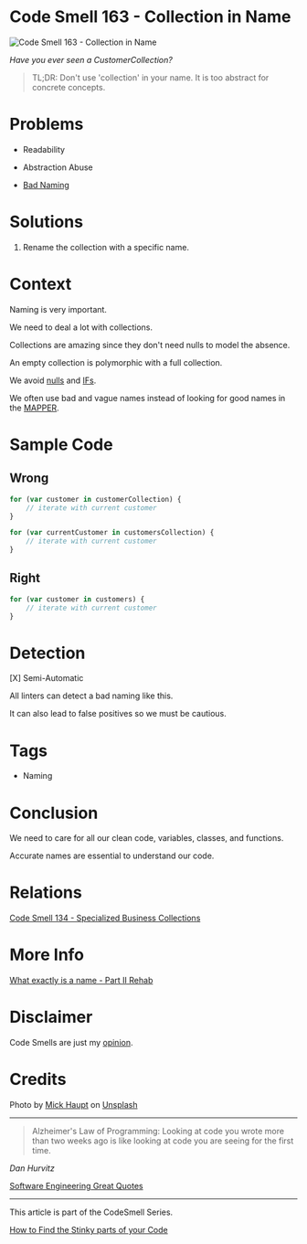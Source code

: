 # Code Smell 163 - Collection in Name
            
![Code Smell 163 - Collection in Name](Code%20Smell%20163%20-%20Collection%20in%20Name.jpg)

*Have you ever seen a CustomerCollection?*

> TL;DR: Don't use 'collection' in your name. It is too abstract for concrete concepts.

# Problems

- Readability

- Abstraction Abuse 

- [Bad Naming](https://github.com/mcsee/Software-Design-Articles/tree/main/Articles/Theory/What%20exactly%20is%20a%20name%20-%20Part%20II%20Rehab/readme.md)

# Solutions

1. Rename the collection with a specific name.

# Context

Naming is very important.

We need to deal a lot with collections.

Collections are amazing since they don't need nulls to model the absence.

An empty collection is polymorphic with a full collection.

We avoid [nulls](https://github.com/mcsee/Software-Design-Articles/tree/main/Articles/Theory/Null%20-%20The%20Billion%20Dollar%20Mistake/readme.md) and [IFs](https://github.com/mcsee/Software-Design-Articles/tree/main/Articles/Theory/How%20to%20Get%20Rid%20of%20Annoying%20IFs%20Forever/readme.md).

We often use bad and vague names instead of looking for good names in the [MAPPER](https://github.com/mcsee/Software-Design-Articles/tree/main/Articles/Theory/What%20is%20(wrong%20with)%20software/readme.md).

# Sample Code

## Wrong

[Gist Url]: # (https://gist.github.com/mcsee/685b6d202e94d8c5b410dafd15d8b5de)
```javascript
for (var customer in customerCollection) {
    // iterate with current customer
}

for (var currentCustomer in customersCollection) {
    // iterate with current customer
}
```

## Right

[Gist Url]: # (https://gist.github.com/mcsee/a8a2b41722dde835757f360a5d1f01d2)
```javascript
for (var customer in customers) {
    // iterate with current customer
}
```

# Detection

[X] Semi-Automatic 

All linters can detect a bad naming like this.

It can also lead to false positives so we must be cautious.

# Tags

- Naming

# Conclusion

We need to care for all our clean code, variables, classes, and functions.

Accurate names are essential to understand our code.

# Relations

[Code Smell 134 - Specialized Business Collections](https://github.com/mcsee/Software-Design-Articles/tree/main/Articles/Code%20Smells/Code%20Smell%20134%20-%20Specialized%20Business%20Collections/readme.md)

# More Info

[What exactly is a name - Part II Rehab](https://github.com/mcsee/Software-Design-Articles/tree/main/Articles/Theory/What%20exactly%20is%20a%20name%20-%20Part%20II%20Rehab/readme.md)

# Disclaimer

Code Smells are just my [opinion](https://github.com/mcsee/Software-Design-Articles/tree/main/Articles/Blogging/I%20Wrote%20More%20than%2090%20Articles%20on%202021%20Here%20is%20What%20I%20Learned/readme.md).

# Credits

Photo by [Mick Haupt](https://unsplash.com/@rocinante_11) on [Unsplash](https://unsplash.com/s/photos/collector)
  
* * *

> Alzheimer's Law of Programming: Looking at code you wrote more than two weeks ago is like looking at code you are seeing for the first time.

_Dan Hurvitz_
 
[Software Engineering Great Quotes](https://github.com/mcsee/Software-Design-Articles/tree/main/Articles/Quotes/Software%20Engineering%20Great%20Quotes/readme.md)

* * *

This article is part of the CodeSmell Series.

[How to Find the Stinky parts of your Code](https://github.com/mcsee/Software-Design-Articles/tree/main/Articles/Code%20Smells/How%20to%20Find%20the%20Stinky%20parts%20of%20your%20Code/readme.md)